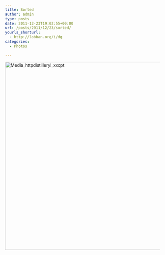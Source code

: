 ```yaml
---
title: Sorted
author: admin
type: posts
date: 2011-12-23T19:02:55+00:00
url: /posts/2011/12/23/sorted/
yourls_shorturl:
  - http://lobban.org/i/dg
categories:
  - Photos

---
```

<div class='posterous_autopost'>
  <a href="http://instagr.am/p/a9oPt/"></p> 
  
  <div class='p_embed p_image_embed'>
    <a href="http://getfile9.posterous.com/getfile/files.posterous.com/nonimage/lnCmlIptzudaozHIrwsnpDuDhehjozJsjoBFtJJJowdcqjEBwAtJGyxggmmh/media_httpdistilleryi_xxCpt.jpg.scaled1000.jpg"><img alt="Media_httpdistilleryi_xxcpt" height="612" src="https://getfile9.posterous.com/getfile/files.posterous.com/nonimage/lnCmlIptzudaozHIrwsnpDuDhehjozJsjoBFtJJJowdcqjEBwAtJGyxggmmh/media_httpdistilleryi_xxCpt.jpg.scaled1000.jpg" width="612" /></a>
  </div>
  
  <p>
    </a></div>